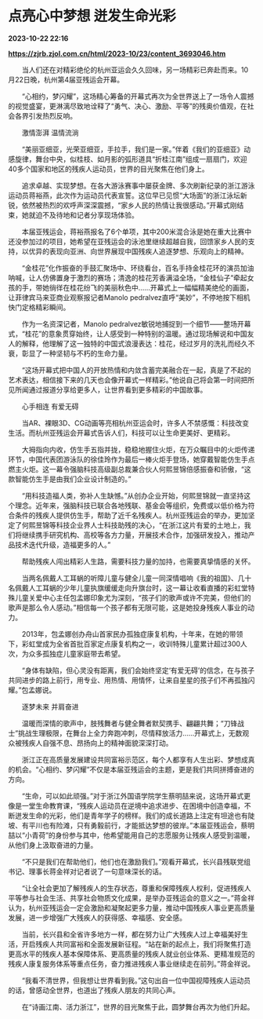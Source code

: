 # 点亮心中梦想 迸发生命光彩

**2023-10-22 22:16**

**https://zjrb.zjol.com.cn/html/2023-10/23/content_3693046.htm**

　　当人们还在对精彩绝伦的杭州亚运会久久回味，另一场精彩已奔赴而来。10月22日晚，杭州第4届亚残运会开幕。

　　“心相约，梦闪耀”，这场精心筹备的开幕式再次为全世界送上了一场令人震撼的视觉盛宴，更淋漓尽致地诠释了“勇气、决心、激励、平等”的残奥价值观，在社会各界引发热烈反响。

　　激情澎湃 温情流淌

　　“美丽亚细亚，光荣亚细亚，手拉手，我们是一家。”伴着《我们的亚细亚》动感旋律，舞台中央，似桂枝、如月影的弧形道具“折桂江南”组成一扇扇门，欢迎40多个国家和地区的残疾人运动员，世界的目光聚焦在他们身上。

　　追求卓越、实现梦想。在各大游泳赛事中屡获金牌、多次刷新纪录的浙江游泳运动员蒋裕燕，此次作为运动员代表宣誓。这位早已见惯“大场面”的浙江泳坛新锐，依然被热烈的欢呼声深深震撼，“家乡人民的热情让我很感动。”开幕式刚结束，她就迫不及待地和记者分享现场体验。

　　本届亚残运会，蒋裕燕报名了6个单项，其中200米混合泳是她在重大比赛中还没参加过的项目，她希望在亚残运会的泳池里继续超越自我，回馈家乡人民的支持，以优异的表现向亚洲、向世界展现中国残疾人追逐梦想、乐观向上的精神。

　　“金桂花”化作振奋的手鼓汇聚场中、环绕看台，百名手持金桂花环的演员加油呐喊，让人仿佛置身于激烈的赛场；清逸的桂花芳香满溢全场，“金桂仙子”牵起女孩的手，带她徜徉在桂花纷飞的美丽秋色中……开幕式上一幅幅精美绝伦的画面，让菲律宾马来亚商业观察报记者Manolo pedralvez直呼“美妙”，不停地按下相机快门定格精彩瞬间。

　　作为一名资深记者，Manolo pedralvez敏锐地捕捉到一个细节——整场开幕式，“桂花”的意象贯穿始终，让人感受到一种特别的温暖。通过现场解说和中国友人的解释，他理解了这一独特的中国式浪漫表达：桂花，经过岁月的洗礼而经久不衰，彰显了一种坚韧与不朽的生命力量。

　　“这场开幕式把中国人的开放热情和内敛含蓄完美融合在一起，真是了不起的艺术表达，相信接下来的几天也会像开幕式一样精彩。”他说自己将会第一时间把所见所闻通过报道分享给更多人，让世界看到更多精彩的中国故事。

　　心手相连 有爱无碍

　　当AR、裸眼3D、CG动画等亮相杭州亚运会时，许多人不禁感慨：科技改变生活。而杭州亚残运会开幕式告诉人们，科技可以让生命更美好、更精彩。

　　大拇指向内收，仿生手五指并拢，稳稳地握住火炬，在万众瞩目中的火炬传递环节，中国代表团游泳队的徐佳玲作为最后一棒火炬手登场，她穿戴智能仿生手点燃主火炬。这一幕令强脑科技高级副总裁兼合伙人何熙昱锦倍感振奋和骄傲，“这款智能仿生手是由我们企业设计制造的。”

　　“用科技造福人类，弥补人生缺憾。”从创办企业开始，何熙昱锦就一直坚持这个理念。近年来，强脑科技已联合各地残联、基金会等组织，免费或以低价格为符合条件的残疾人提供仿生手，帮助了近千名残疾人。杭州亚残运会的举办，更加坚定了何熙昱锦等科技企业界人士科技助残的决心，“在浙江这片有爱的土地上，我们将继续携手研究机构、高校等各方力量，开展技术合作，加强研发投入，推动产品技术迭代升级，造福更多的人。”

　　帮助残疾人闯出精彩人生路，需要科技力量的加持，也需要真挚情感的关怀。

　　当两名佩戴人工耳蜗的听障儿童与健全儿童一同深情唱响《我的祖国》、几十名佩戴人工耳蜗的少年儿童执旗缓缓走向升旗台时，这一幕让收看直播的彩虹堂特殊儿童关爱中心主任包孟娜印象尤为深刻，“孩子们的歌声或许不完美，但他们的歌声是那么令人感动。”相信每一个孩子都有无限可能，这是她投身残疾人事业的动力。

　　2013年，包孟娜创办舟山首家民办孤独症康复机构，十年来，在她的带领下，彩虹堂成为全省首批百家定点康复机构之一，收训特殊儿童累计超过300人次，为众多孤独症儿童家庭带去希望。

　　“身体有缺陷，但心灵没有距离，我们会始终坚定‘有爱无碍’的信念，在与孩子共同进步的路上前行，用专业、用热情、用情怀，让来自星星的孩子们不再孤独闪耀。”包孟娜说。

　　逐梦未来 并肩奋进

　　温暖而深情的歌声中，肢残舞者与健全舞者默契携手、翩翩共舞；“刀锋战士”挑战生理极限，在舞台上全力奔跑冲刺，尽情释放活力……开幕式上，无数观众被残疾人自强不息、昂扬向上的精神面貌深深打动。

　　浙江正在高质量发展建设共同富裕示范区，每个人都享有人生出彩、梦想成真的机会。“心相约、梦闪耀”不仅是本届亚残运会的主题，更是我们共同拼搏奋进的方向。

　　“生命，可以如此顽强。”对于浙江外国语学院学生蔡明喆来说，这场开幕式更像是一堂生命教育课，“残疾人运动员在逆境中追求进步、在困境中创造幸福，不断迸发生命的光彩，他们是青年学子的榜样。我们的成长道路上注定有坦途也有陡坡、有平川也有险滩，只有勇毅前行，才能抵达梦想的彼岸。”本届亚残运会，蔡明喆以“小青荷”的身份参与其中，他希望能用自己的志愿服务让残疾人感受到温暖，从他们身上汲取奋进的力量。

　　“不只是我们在帮助他们，他们也在激励我们。”观看开幕式，长兴县残联党组书记、理事长蒋金祥对记者说了一句意味深长的话。

　　“让全社会更加了解残疾人的生存状态，尊重和保障残疾人权利，促进残疾人平等参与社会生活、共享社会物质文化成果，是举办亚残运会的意义之一。”蒋金祥认为，杭州亚残运会一定会激励和凝聚起更多力量，推动中国残疾人事业更高质量发展，进一步增强广大残疾人的获得感、幸福感、安全感。

　　当前，长兴县和全省许多地方一样，都在努力让广大残疾人过上幸福美好生活，开启残疾人共同富裕和全面发展新征程。“站在新的起点上，我们将聚焦打造更高水平的残疾人基本保障体系、更高质量的残疾人就业创业体系、更精准规范的残疾人康复服务体系等重点任务，奋力推进残疾人事业继续走在前列。”蒋金祥说。

　　“我看不清世界，但我想让世界看到我。”这句出自一位中国视障残疾人运动员的话，曾感动全世界，也道出了残疾人朋友的共同心声。

　　在“诗画江南、活力浙江”，世界的目光聚焦于此，圆梦舞台再次为他们升起。